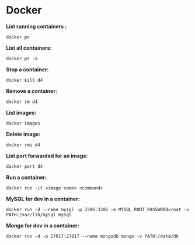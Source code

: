 # Docker

**List running containers :**
```
docker ps
```

**List all containers:**
```
docker ps -a
```

**Stop a container:**
```
docker kill d4
```

**Remove a container:**
```
docker rm d4
```

**List images:**
```
docker images
```

**Delete image:**
```
docker rmi d4
```

**List port forwarded for an image:**
```
docker port d4
```

**Run a container:**
```
docker run -it <image name> <command>
```

**MySQL for dev in a container:**
```
docker run -d --name mysql -p 3306:3306 -e MYSQL_ROOT_PASSWORD=root -v PATH:/var/lib/mysql mysql
```

**Mongo for dev in a container:**
```
docker run -d -p 27017:27017 --name mongodb mongo -v PATH:/data/db
```
